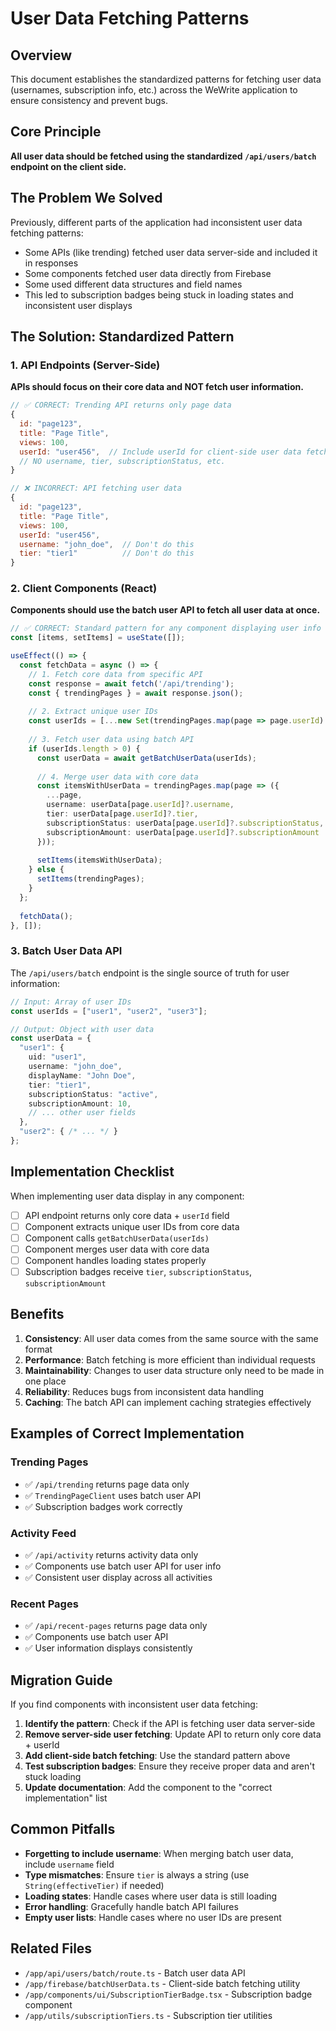 # User Data Fetching Patterns

## Overview

This document establishes the standardized patterns for fetching user data (usernames, subscription info, etc.) across the WeWrite application to ensure consistency and prevent bugs.

## Core Principle

**All user data should be fetched using the standardized `/api/users/batch` endpoint on the client side.**

## The Problem We Solved

Previously, different parts of the application had inconsistent user data fetching patterns:

- Some APIs (like trending) fetched user data server-side and included it in responses
- Some components fetched user data directly from Firebase
- Some used different data structures and field names
- This led to subscription badges being stuck in loading states and inconsistent user displays

## The Solution: Standardized Pattern

### 1. API Endpoints (Server-Side)

**APIs should focus on their core data and NOT fetch user information.**

```javascript
// ✅ CORRECT: Trending API returns only page data
{
  id: "page123",
  title: "Page Title",
  views: 100,
  userId: "user456",  // Include userId for client-side user data fetching
  // NO username, tier, subscriptionStatus, etc.
}

// ❌ INCORRECT: API fetching user data
{
  id: "page123", 
  title: "Page Title",
  views: 100,
  userId: "user456",
  username: "john_doe",  // Don't do this
  tier: "tier1"          // Don't do this
}
```

### 2. Client Components (React)

**Components should use the batch user API to fetch all user data at once.**

```typescript
// ✅ CORRECT: Standard pattern for any component displaying user info
const [items, setItems] = useState([]);

useEffect(() => {
  const fetchData = async () => {
    // 1. Fetch core data from specific API
    const response = await fetch('/api/trending');
    const { trendingPages } = await response.json();
    
    // 2. Extract unique user IDs
    const userIds = [...new Set(trendingPages.map(page => page.userId).filter(Boolean))];
    
    // 3. Fetch user data using batch API
    if (userIds.length > 0) {
      const userData = await getBatchUserData(userIds);
      
      // 4. Merge user data with core data
      const itemsWithUserData = trendingPages.map(page => ({
        ...page,
        username: userData[page.userId]?.username,
        tier: userData[page.userId]?.tier,
        subscriptionStatus: userData[page.userId]?.subscriptionStatus,
        subscriptionAmount: userData[page.userId]?.subscriptionAmount
      }));
      
      setItems(itemsWithUserData);
    } else {
      setItems(trendingPages);
    }
  };
  
  fetchData();
}, []);
```

### 3. Batch User Data API

The `/api/users/batch` endpoint is the single source of truth for user information:

```typescript
// Input: Array of user IDs
const userIds = ["user1", "user2", "user3"];

// Output: Object with user data
const userData = {
  "user1": {
    uid: "user1",
    username: "john_doe",
    displayName: "John Doe", 
    tier: "tier1",
    subscriptionStatus: "active",
    subscriptionAmount: 10,
    // ... other user fields
  },
  "user2": { /* ... */ }
};
```

## Implementation Checklist

When implementing user data display in any component:

- [ ] API endpoint returns only core data + `userId` field
- [ ] Component extracts unique user IDs from core data
- [ ] Component calls `getBatchUserData(userIds)` 
- [ ] Component merges user data with core data
- [ ] Component handles loading states properly
- [ ] Subscription badges receive `tier`, `subscriptionStatus`, `subscriptionAmount`

## Benefits

1. **Consistency**: All user data comes from the same source with the same format
2. **Performance**: Batch fetching is more efficient than individual requests
3. **Maintainability**: Changes to user data structure only need to be made in one place
4. **Reliability**: Reduces bugs from inconsistent data handling
5. **Caching**: The batch API can implement caching strategies effectively

## Examples of Correct Implementation

### Trending Pages
- ✅ `/api/trending` returns page data only
- ✅ `TrendingPageClient` uses batch user API
- ✅ Subscription badges work correctly

### Activity Feed  
- ✅ `/api/activity` returns activity data only
- ✅ Components use batch user API for user info
- ✅ Consistent user display across all activities

### Recent Pages
- ✅ `/api/recent-pages` returns page data only  
- ✅ Components use batch user API
- ✅ User information displays consistently

## Migration Guide

If you find components with inconsistent user data fetching:

1. **Identify the pattern**: Check if the API is fetching user data server-side
2. **Remove server-side user fetching**: Update API to return only core data + userId
3. **Add client-side batch fetching**: Use the standard pattern above
4. **Test subscription badges**: Ensure they receive proper data and aren't stuck loading
5. **Update documentation**: Add the component to the "correct implementation" list

## Common Pitfalls

- **Forgetting to include username**: When merging batch user data, include `username` field
- **Type mismatches**: Ensure `tier` is always a string (use `String(effectiveTier)` if needed)
- **Loading states**: Handle cases where user data is still loading
- **Error handling**: Gracefully handle batch API failures
- **Empty user lists**: Handle cases where no user IDs are present

## Related Files

- `/app/api/users/batch/route.ts` - Batch user data API
- `/app/firebase/batchUserData.ts` - Client-side batch fetching utility
- `/app/components/ui/SubscriptionTierBadge.tsx` - Subscription badge component
- `/app/utils/subscriptionTiers.ts` - Subscription tier utilities
